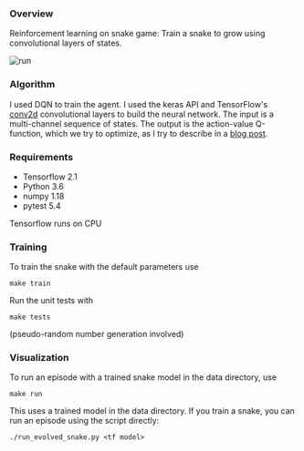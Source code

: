 ### Overview

Reinforcement learning on snake game: Train a snake to grow using convolutional layers of states.

![run](https://dikatrio.xyz/img/run1.gif)

### Algorithm

I used DQN to train the agent. I used the keras API and TensorFlow's [conv2d](https://www.tensorflow.org/api_docs/python/tf/keras/layers/Conv2D) convolutional layers to build the neural network. The input is a multi-channel sequence of states. The output is the action-value Q-function, which we try to optimize, as I try to describe in a [blog post](https://dikatrio.xyz/posts/train_snake/).

### Requirements

- Tensorflow 2.1
- Python 3.6
- numpy 1.18
- pytest 5.4

Tensorflow runs on CPU

### Training

To train the snake with the default parameters use 
```
make train
```

Run the unit tests with
```
make tests
```
(pseudo-random number generation involved)

### Visualization

To run an episode with a trained snake model in the data directory, use
```
make run
```

This uses a trained model in the data directory. If you train a snake, you can run an episode using the script directly:
```
./run_evolved_snake.py <tf model>
```
